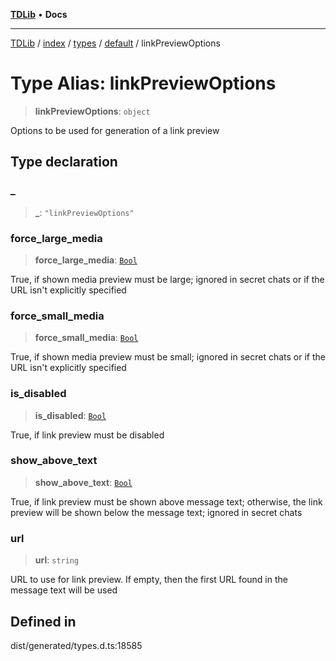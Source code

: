 [**TDLib**](../../../../../../README.md) • **Docs**

***

[TDLib](../../../../../../modules.md) / [index](../../../../../README.md) / [types](../../../README.md) / [default](../README.md) / linkPreviewOptions

# Type Alias: linkPreviewOptions

> **linkPreviewOptions**: `object`

Options to be used for generation of a link preview

## Type declaration

### \_

> **\_**: `"linkPreviewOptions"`

### force\_large\_media

> **force\_large\_media**: [`Bool`](Bool.md)

True, if shown media preview must be large; ignored in secret chats or if the URL isn't explicitly specified

### force\_small\_media

> **force\_small\_media**: [`Bool`](Bool.md)

True, if shown media preview must be small; ignored in secret chats or if the URL isn't explicitly specified

### is\_disabled

> **is\_disabled**: [`Bool`](Bool.md)

True, if link preview must be disabled

### show\_above\_text

> **show\_above\_text**: [`Bool`](Bool.md)

True, if link preview must be shown above message text; otherwise, the link preview will be shown below the message text; ignored in secret chats

### url

> **url**: `string`

URL to use for link preview. If empty, then the first URL found in the message text will be used

## Defined in

dist/generated/types.d.ts:18585

